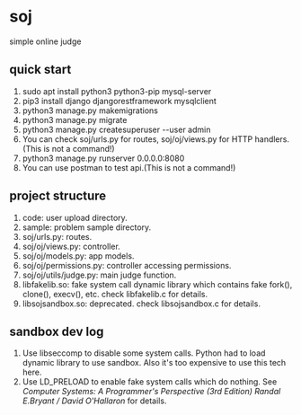 # soj
simple online judge
## quick start
1. sudo apt install python3 python3-pip mysql-server
2. pip3 install django djangorestframework mysqlclient
3. python3 manage.py makemigrations
4. python3 manage.py migrate
5. python3 manage.py createsuperuser --user admin
6. You can check soj/urls.py for routes, soj/oj/views.py for HTTP handlers.(This is not a command!)
7. python3 manage.py runserver 0.0.0.0:8080
8. You can use postman to test api.(This is not a command!)
## project structure
1. code: user upload directory.
2. sample: problem sample directory.
3. soj/urls.py: routes.
4. soj/oj/views.py: controller.
5. soj/oj/models.py: app models.
6. soj/oj/permissions.py: controller accessing permissions.
7. soj/oj/utils/judge.py: main judge function.
8. libfakelib.so: fake system call dynamic library which contains fake fork(), clone(), execv(), etc. check libfakelib.c for details.
9. libsojsandbox.so: deprecated. check libsojsandbox.c for details.
## sandbox dev log
1. Use libseccomp to disable some system calls. Python had to load dynamic library to use sandbox. Also it's too expensive to use this tech here.
2. Use LD_PRELOAD to enable fake system calls which do nothing. See *Computer Systems: A Programmer's Perspective (3rd Edition) Randal E.Bryant / David O'Hallaron*  for details.
